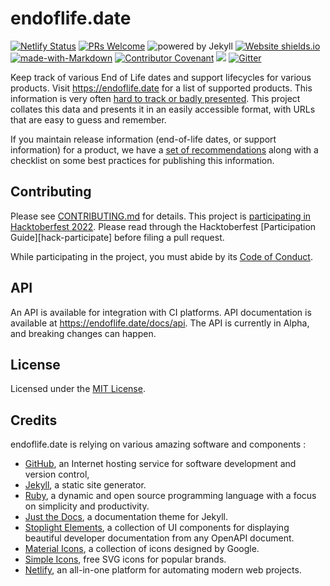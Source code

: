 # endoflife.date

[![Netlify Status](https://api.netlify.com/api/v1/badges/92f7a2a9-3cca-4916-a75e-f9db4ec39d48/deploy-status)](https://app.netlify.com/sites/endoflife-date/deploys) [![PRs Welcome](https://img.shields.io/badge/PRs-welcome-brightgreen.svg)](https://opensource.guide/how-to-contribute/#opening-a-pull-request) ![powered by Jekyll](https://img.shields.io/badge/powered_by-Jekyll-blue.svg) [![Website shields.io](https://img.shields.io/website-up-down-green-red/https/endoflife.date.svg)](https://endoflife.date/) [![made-with-Markdown](https://img.shields.io/badge/Made%20with-Markdown-1f425f.svg)](https://commonmark.org/) [![Contributor Covenant](https://img.shields.io/badge/Contributor%20Covenant-2.0-4baaaa.svg)](CODE-OF-CONDUCT.md) [![](https://img.shields.io/badge/Hacktoberfest-Welcome-green)][hacktoberfest] [![Gitter](https://badges.gitter.im/endoflife-date/community.svg)](https://gitter.im/endoflife-date/community)

Keep track of various End of Life dates and support lifecycles for various products. Visit <https://endoflife.date> for a list of supported products. This information is very often [hard to track or badly presented](https://twitter.com/captn3m0/status/1110504412064239617). This project collates this data and presents it in an easily accessible format, with URLs that are easy to guess and remember.

If you maintain release information (end-of-life dates, or support information) for a product, we have a [set of recommendations](https://endoflife.date/recommendations) along with a checklist on some best practices for publishing this information.

## Contributing

Please see [CONTRIBUTING.md](CONTRIBUTING.md) for details. This project is [participating in Hacktoberfest 2022][hacktoberfest]. Please read through the Hacktoberfest [Participation Guide][hack-participate] before filing a pull request.

While participating in the project, you must abide by its [Code of Conduct](CODE-OF-CONDUCT.md).

## API

An API is available for integration with CI platforms. API documentation is available at https://endoflife.date/docs/api. The API is currently in Alpha, and breaking changes can happen.

## License

Licensed under the [MIT License](LICENSE).

## Credits

endoflife.date is relying on various amazing software and components :

- [GitHub](https://github.com/), an Internet hosting service for software development and version control,
- [Jekyll](https://jekyllrb.com/), a static site generator.
- [Ruby](https://jekyllrb.com/), a dynamic and open source programming language with a focus on simplicity and
  productivity.
- [Just the Docs](https://github.com/just-the-docs/just-the-docs), a documentation theme for Jekyll.
- [Stoplight Elements](https://stoplight.io/open-source/elements), a collection of UI components for displaying
  beautiful developer documentation from any OpenAPI document.
- [Material Icons](https://fonts.google.com/icons), a collection of icons designed by Google.
- [Simple Icons](https://simpleicons.org/), free SVG icons for popular brands.
- [Netlify](https://www.netlify.com/), an all-in-one platform for automating modern web projects.

[hacktoberfest]: https://github.com/endoflife-date/endoflife.date/issues/408
